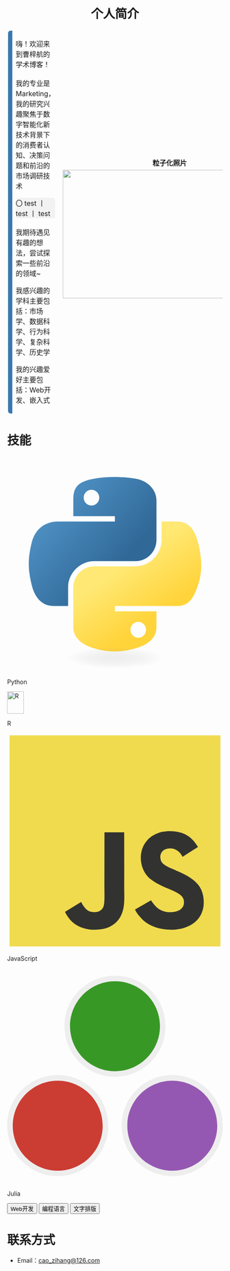 # <center>个人简介</center>

<table style="border-collapse: separate;">
    <tbody>
        <tr>
            <td style="border-top: 0px !important; border-bottom: 0px !important; border-right: 0px !important; border-left: 10px solid #3879B1 !important; border-radius: 6px !important; white-space: normal;">
                <p>
                    嗨！欢迎来到曹梓航的学术博客！<br>
                    <br>
                    我的专业是Marketing，我的研究兴趣聚焦于数字智能化新技术背景下的消费者认知、决策问题和前沿的市场调研技术<br>
                    <li style='background-color: #f2f2f2; border-top-left-radius: 6px;border-top-right-radius: 6px; display: flex; justify-content: center;list-style-position: inside;'>
                      〇 test 丨 test 丨 test
                 </li>
                    <br>
                    我期待遇见有趣的想法，尝试探索一些前沿的领域~
                </p>
                <p>
                    我感兴趣的学科主要包括：市场学、数据科学、行为科学、复杂科学、历史学
                </p>
                <p>
                    我的兴趣爱好主要包括：Web开发、嵌入式
                </p>
            </td>
            <td style="border-top: 0px !important; border-bottom: 0px !important; border-left: 0px !important; border-right: 10px solid #3879B1 !important; border-radius: 6px !important; ">
                <p align='center' style="line-height: 1; margin-bottom: 8px; margin-top: 35px; font-weight: bold">
                    粒子化照片
                </p>
                <img src="https://img.caozihang.com/img/202306261616374.gif" width='500' height='300' style='padding-top: 0em;'>
            </td>
        </tr>
    </tbody>
</table>

# 技能
<div class="skillSection">
    <div class="skillContainer" id="skill_1">
        <div class="skill">
            <div class="skillIcon">
                <svg xmlns="http://www.w3.org/2000/svg" viewBox="0 0 128 128">
                    <linearGradient id="python-original-a" gradientUnits="userSpaceOnUse" x1="70.252" y1="1237.476"
                        x2="170.659" y2="1151.089" gradientTransform="matrix(.563 0 0 -.568 -29.215 707.817)">
                        <stop offset="0" stop-color="#5A9FD4" />
                        <stop offset="1" stop-color="#306998" />
                    </linearGradient>
                    <linearGradient id="python-original-b" gradientUnits="userSpaceOnUse" x1="209.474" y1="1098.811"
                        x2="173.62" y2="1149.537" gradientTransform="matrix(.563 0 0 -.568 -29.215 707.817)">
                        <stop offset="0" stop-color="#FFD43B" />
                        <stop offset="1" stop-color="#FFE873" />
                    </linearGradient>
                    <path fill="url(#python-original-a)"
                        d="M63.391 1.988c-4.222.02-8.252.379-11.8 1.007-10.45 1.846-12.346 5.71-12.346 12.837v9.411h24.693v3.137H29.977c-7.176 0-13.46 4.313-15.426 12.521-2.268 9.405-2.368 15.275 0 25.096 1.755 7.311 5.947 12.519 13.124 12.519h8.491V67.234c0-8.151 7.051-15.34 15.426-15.34h24.665c6.866 0 12.346-5.654 12.346-12.548V15.833c0-6.693-5.646-11.72-12.346-12.837-4.244-.706-8.645-1.027-12.866-1.008zM50.037 9.557c2.55 0 4.634 2.117 4.634 4.721 0 2.593-2.083 4.69-4.634 4.69-2.56 0-4.633-2.097-4.633-4.69-.001-2.604 2.073-4.721 4.633-4.721z"
                        transform="translate(0 10.26)" />
                    <path fill="url(#python-original-b)"
                        d="M91.682 28.38v10.966c0 8.5-7.208 15.655-15.426 15.655H51.591c-6.756 0-12.346 5.783-12.346 12.549v23.515c0 6.691 5.818 10.628 12.346 12.547 7.816 2.297 15.312 2.713 24.665 0 6.216-1.801 12.346-5.423 12.346-12.547v-9.412H63.938v-3.138h37.012c7.176 0 9.852-5.005 12.348-12.519 2.578-7.735 2.467-15.174 0-25.096-1.774-7.145-5.161-12.521-12.348-12.521h-9.268zM77.809 87.927c2.561 0 4.634 2.097 4.634 4.692 0 2.602-2.074 4.719-4.634 4.719-2.55 0-4.633-2.117-4.633-4.719 0-2.595 2.083-4.692 4.633-4.692z"
                        transform="translate(0 10.26)" />
                    <radialGradient id="python-original-c" cx="1825.678" cy="444.45" r="26.743"
                        gradientTransform="matrix(0 -.24 -1.055 0 532.979 557.576)" gradientUnits="userSpaceOnUse">
                        <stop offset="0" stop-color="#B8B8B8" stop-opacity=".498" />
                        <stop offset="1" stop-color="#7F7F7F" stop-opacity="0" />
                    </radialGradient>
                    <path opacity=".444" fill="url(#python-original-c)"
                        d="M97.309 119.597c0 3.543-14.816 6.416-33.091 6.416-18.276 0-33.092-2.873-33.092-6.416 0-3.544 14.815-6.417 33.092-6.417 18.275 0 33.091 2.872 33.091 6.417z" />
                </svg>
            </div>
            <p class="text">Python</p>
        </div>
        <div class="skill">
            <div class="skillIcon">
                <img src="https://img.caozihang.com/img/202403312138388.png" alt="R" width="38.78pt"
                    style="margin: 0; max-width: none; height: 38.78pt!important">
            </div>
            <p class="text">R</p>
        </div>
        <div class="skill">
            <div class="skillIcon">
                <svg xmlns="http://www.w3.org/2000/svg" viewBox="0 0 128 128">
                    <path fill="#F0DB4F" d="M1.408 1.408h125.184v125.185H1.408z" />
                    <path fill="#323330"
                        d="M116.347 96.736c-.917-5.711-4.641-10.508-15.672-14.981-3.832-1.761-8.104-3.022-9.377-5.926-.452-1.69-.512-2.642-.226-3.665.821-3.32 4.784-4.355 7.925-3.403 2.023.678 3.938 2.237 5.093 4.724 5.402-3.498 5.391-3.475 9.163-5.879-1.381-2.141-2.118-3.129-3.022-4.045-3.249-3.629-7.676-5.498-14.756-5.355l-3.688.477c-3.534.893-6.902 2.748-8.877 5.235-5.926 6.724-4.236 18.492 2.975 23.335 7.104 5.332 17.54 6.545 18.873 11.531 1.297 6.104-4.486 8.08-10.234 7.378-4.236-.881-6.592-3.034-9.139-6.949-4.688 2.713-4.688 2.713-9.508 5.485 1.143 2.499 2.344 3.63 4.26 5.795 9.068 9.198 31.76 8.746 35.83-5.176.165-.478 1.261-3.666.38-8.581zM69.462 58.943H57.753l-.048 30.272c0 6.438.333 12.34-.714 14.149-1.713 3.558-6.152 3.117-8.175 2.427-2.059-1.012-3.106-2.451-4.319-4.485-.333-.584-.583-1.036-.667-1.071l-9.52 5.83c1.583 3.249 3.915 6.069 6.902 7.901 4.462 2.678 10.459 3.499 16.731 2.059 4.082-1.189 7.604-3.652 9.448-7.401 2.666-4.915 2.094-10.864 2.07-17.444.06-10.735.001-21.468.001-32.237z" />
                </svg>
            </div>
            <p class="text">JavaScript</p>
        </div>
        <div class="skill">
            <div class="skillIcon">
                <svg xmlns="http://www.w3.org/2000/svg" viewBox="0 0 128 128">
                    <path
                        d="M58.3 93.5c0 15.7-12.7 28.3-28.3 28.3-15.7 0-28.3-12.7-28.3-28.3 0-15.6 12.7-28.3 28.3-28.3 15.6-.1 28.3 12.6 28.3 28.3"
                        fill="#cb3c33" />
                    <path
                        d="M30 123.4c-16.5 0-30-13.4-30-30s13.4-30 30-30 30 13.4 30 30-13.5 30-30 30zm0-56.6c-14.7 0-26.7 12-26.7 26.7s12 26.7 26.7 26.7 26.7-12 26.7-26.7-12-26.7-26.7-26.7z"
                        fill="#eee" />
                    <path
                        d="M126.4 93.5c0 15.7-12.7 28.3-28.3 28.3s-28.3-12.7-28.3-28.3c0-15.6 12.7-28.3 28.3-28.3s28.3 12.6 28.3 28.3"
                        fill="#9558b2" />
                    <path
                        d="M98 123.4c-16.5 0-30-13.4-30-30s13.4-30 30-30 30 13.4 30 30-13.4 30-30 30zm0-56.6c-14.7 0-26.7 12-26.7 26.7s12 26.7 26.7 26.7 26.7-12 26.7-26.7S112.8 66.8 98 66.8z"
                        fill="#eee" />
                    <path
                        d="M92.4 34.5c0 15.6-12.7 28.3-28.3 28.3-15.7 0-28.3-12.7-28.3-28.3S48.4 6.2 64 6.2c15.7 0 28.4 12.7 28.4 28.3"
                        fill="#389826" />
                    <path
                        d="M64 64.5c-16.5 0-30-13.4-30-30s13.4-30 30-30 30 13.4 30 30-13.5 30-30 30zm0-56.7c-14.7 0-26.7 12-26.7 26.7s12 26.7 26.7 26.7 26.7-12 26.7-26.7S78.7 7.8 64 7.8z"
                        fill="#eee" />
                </svg>
            </div>
            <p class="text">Julia</p>
        </div>
    </div>
    <div class="skillContainer" id="skill_2" style="display: none">
        <div class="skill">
            <div class="skillIcon">
                <svg xmlns="http://www.w3.org/2000/svg" viewBox="0 0 128 128">
                    <path
                        d="M0 8.934l49.854.158 14.167 24.47 14.432-24.47L128 8.935l-63.834 110.14zm126.98.637l-24.36.02-38.476 66.053L25.691 9.592.942 9.572l63.211 107.89zm-25.149-.008l-22.745.168-15.053 24.647L49.216 9.73l-22.794-.168 37.731 64.476zm-75.834-.17l23.002.009m-23.002-.01l23.002.01"
                        fill="none" />
                    <path d="M25.997 9.393l23.002.009L64.035 34.36 79.018 9.404 102 9.398 64.15 75.053z"
                        fill="#35495e" />
                    <path d="M.91 9.569l25.067-.172 38.15 65.659L101.98 9.401l25.11.026-62.966 108.06z"
                        fill="#41b883" />
                </svg>
            </div>
            <p class="text">Vue 3</p>
        </div>
        <div class="skill">
            <div class="skillIcon">
                <svg xmlns="http://www.w3.org/2000/svg" viewBox="0 0 128 128">
                    <defs>
                        <linearGradient id="a" x1="76.079" x2="523.48" y1="10.798" y2="365.95"
                            gradientTransform="translate(1.11 14.613) scale(.24566)" gradientUnits="userSpaceOnUse">
                            <stop offset="0" stop-color="#9013fe" />
                            <stop offset="1" stop-color="#6610f2" />
                        </linearGradient>
                        <linearGradient id="b" x1="193.51" x2="293.51" y1="109.74" y2="278.87"
                            gradientTransform="translate(0 52)" gradientUnits="userSpaceOnUse">
                            <stop offset="0" stop-color="#fff" />
                            <stop offset="1" stop-color="#f1e5fc" />
                        </linearGradient>
                        <filter id="c" width="197" height="249" x="161.9" y="135.46" color-interpolation-filters="sRGB"
                            filterUnits="userSpaceOnUse">
                            <feFlood flood-opacity="0" result="BackgroundImageFix" />
                            <feColorMatrix in="SourceAlpha" values="0 0 0 0 0 0 0 0 0 0 0 0 0 0 0 0 0 0 127 0" />
                            <feOffset dy="4" />
                            <feGaussianBlur stdDeviation="8" />
                            <feColorMatrix values="0 0 0 0 0 0 0 0 0 0 0 0 0 0 0 0 0 0 0.15 0" />
                            <feBlend in2="BackgroundImageFix" result="effect1_dropShadow" />
                            <feBlend in="SourceGraphic" in2="effect1_dropShadow" result="shape" />
                        </filter>
                    </defs>
                    <path fill="url(#a)"
                        d="M14.985 27.712c-.237-6.815 5.072-13.099 12.249-13.099h73.54c7.177 0 12.486 6.284 12.249 13.099-.228 6.546.068 15.026 2.202 21.94 2.141 6.936 5.751 11.319 11.664 11.883v6.387c-5.913.564-9.523 4.947-11.664 11.883-2.134 6.914-2.43 15.394-2.202 21.94.237 6.815-5.072 13.098-12.249 13.098h-73.54c-7.177 0-12.486-6.284-12.249-13.098.228-6.546-.068-15.026-2.203-21.94-2.14-6.935-5.76-11.319-11.673-11.883v-6.387c5.913-.563 9.533-4.947 11.673-11.883 2.135-6.914 2.43-15.394 2.203-21.94z" />
                    <path fill="url(#b)"
                        d="M267.1 364.46c47.297 0 75.798-23.158 75.798-61.355 0-28.873-20.336-49.776-50.532-53.085v-1.203c22.185-3.609 39.594-24.211 39.594-47.219 0-32.783-25.882-54.138-65.322-54.138h-88.74v217zm-54.692-189.48h45.911c24.958 0 39.131 11.128 39.131 31.279 0 21.505-16.484 33.535-46.372 33.535h-38.67zm0 161.96v-71.431h45.602c32.661 0 49.608 12.03 49.608 35.49 0 23.459-16.484 35.941-47.605 35.941z"
                        filter="url(#c)" transform="translate(1.494 2.203) scale(.24566)" />
                </svg>
            </div>
            <p class="text">Bootstrap 5</p>
        </div>
        <div class="skill">
            <div class="skillIcon">
                <svg xmlns="http://www.w3.org/2000/svg" viewBox="0 0 128 128">
                    <path fill="#1697f6" d="M65.3 34.414 40.84 76.79 64 116.926l30.672-53.13 30.66-53.128H79Zm0 0" />
                    <path fill="#aeddff" d="m33.34 63.797 1.605 2.793 22.88-39.649 9.402-16.273H2.668Zm0 0" />
                    <path fill="#1867c0" d="M79 10.668C90.594 48.82 64 116.926 64 116.926L40.84 76.789Zm0 0" />
                    <path fill="#7bc6ff" d="M67.227 10.668c-48.844 0-32.282 55.922-32.282 55.922Zm0 0" />
                </svg>
            </div>
            <p class="text">Vuetify</p>
        </div>
        <div class="skill">
            <div class="skillIcon">
                <img src="https://img.caozihang.com/img/202403312320663.png" alt="PySide 6" width="38.78pt"
                    style="margin: 0; max-width: none; height: 38.78pt!important">
            </div>
            <p class="text">Django</p>
        </div>
        <div class="skill">
            <div class="skillIcon">
                <svg xmlns="http://www.w3.org/2000/svg" viewBox="0 0 128 128">
                    <g fill="#47848f">
                        <path
                            d="M49.07 32.66c-14.37-2.62-25.72.12-30.25 8-3.38 5.85-2.41 13.61 2.34 21.9a1.47 1.47 0 002.56-1.47c-4.28-7.47-5.12-14.17-2.35-19 3.76-6.51 13.89-9 27.17-6.54a1.47 1.47 0 10.53-2.9zM28.63 72.61a92.2 92.2 0 0022 17.34c20.84 12 43 15.25 54 7.79a1.47 1.47 0 00-1.66-2.43C93.11 102 72 98.92 52.07 87.39a89.27 89.27 0 01-21.26-16.77 1.47 1.47 0 00-2.18 2z" />
                        <path
                            d="M101.06 70.81c9.41-11.11 12.69-22.29 8.17-30.11-3.32-5.76-10.35-8.8-19.69-8.92a1.47 1.47 0 000 2.95c8.4.11 14.45 2.73 17.18 7.45 3.75 6.5.82 16.47-7.87 26.74a1.47 1.47 0 102.25 1.9zM76.89 33.15a92 92 0 00-26.25 10.4C29.13 56 15.09 74.29 17 87.57a1.47 1.47 0 003-.43C18.23 75.35 31.53 58 52.11 46.11A89.07 89.07 0 0177.51 36a1.47 1.47 0 10-.62-2.88z" />
                        <path
                            d="M42 96.78C47 110.51 55 119 64.05 119c6.6 0 12.7-4.5 17.46-12.42A1.47 1.47 0 1079 105c-4.28 7.12-9.53 11-14.94 11-7.52 0-14.69-7.54-19.24-20.24a1.47 1.47 0 00-2.77 1zm45-2.69a92.5 92.5 0 003.91-27.3c0-24.41-8.54-45.44-20.71-50.85a1.47 1.47 0 00-1.2 2.7c10.85 4.82 19 24.78 19 48.15a89.57 89.57 0 01-3.78 26.42 1.47 1.47 0 002.81.88zM114.71 92.65a7.05 7.05 0 10-7.05 7.05 7.05 7.05 0 007.05-7.05zm-2.95 0a4.1 4.1 0 11-4.1-4.1 4.1 4.1 0 014.1 4.1zM20.34 99.7a7.05 7.05 0 10-7.05-7.05 7.05 7.05 0 007.05 7.05zm0-2.95a4.1 4.1 0 114.1-4.1 4.1 4.1 0 01-4.1 4.1z" />
                        <path
                            d="M64.05 23.13A7.05 7.05 0 1057 16.08a7.05 7.05 0 007.05 7.05zm0-2.95a4.1 4.1 0 114.1-4.1 4.1 4.1 0 01-4.1 4.1zM65.13 71.77A5.1 5.1 0 1169 65.71a5.1 5.1 0 01-3.87 6.06z" />
                    </g>
                </svg>
            </div>
            <p class="text">Electron</p>
        </div>
        <div class="skill">
            <div class="skillIcon">
                <img src="https://img.caozihang.com/img/202403312309572.png" alt="PySide 6" width="38.78pt"
                    style="margin: 0; max-width: none; height: 38.78pt!important">
            </div>
            <p class="text">PySide 6</p>
        </div>
        <div class="skill">
            <div class="skillIcon">
                <img src="https://img.caozihang.com/img/202403312310784.png" alt="Shiny" width="38.78pt"
                    style="margin: 0; max-width: none; height: 38.78pt!important">
            </div>
            <p class="text">Shiny</p>
        </div>
    </div>
    <div class="skillContainer" id="skill_3" style="display: none">
        <div class="skill">
            <div class="skillIcon">
                <img src="https://img.caozihang.com/img/202403312324389.png" alt="Typst" width="38.78pt"
                    style="margin: 0; max-width: none; height: 38.78pt!important">
            </div>
            <p class="text">Typst</p>
        </div>
        <div class="skill">
            <div class="skillIcon">
                <img src="https://img.caozihang.com/img/latex-svgrepo-com.png" alt="Typst" width="38.78pt"
                    style="margin: 0; max-width: none; height: 38.78pt!important">
            </div>
            <p class="text">LaTeX</p>
        </div>
    </div>
    <div class="use">
        <button id="skill_tab_2">Web开发</button>
        <button class="using" id="skill_tab_1">编程语言</button>
        <button id="skill_tab_3">文字排版</button>
    </div>
</div>

# 联系方式

- Email：<cao_zihang@126.com>
